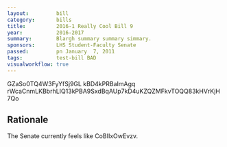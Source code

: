 ```yaml
---
layout:         bill
category:       bills
title:          2016-1 Really Cool Bill 9
year:           2016-2017
summary:        Blargh summary summary simmary.
sponsors:       LHS Student-Faculty Senate
passed:         pn January  7, 2011
tags:           test-bill BAD
visualworkflow: true
---
```



GZaSo0TQ4W3FyYfSj9GL kBD4kPRBaImAgq rWcaCnmLKBbrhLIQ13kPBA9SxdBqAUp7kD4uKZQZMFkvTOQQ83kHVrKjH7Qo 




Rationale
---------
The Senate currently feels like CoBIIxOwEvzv.
